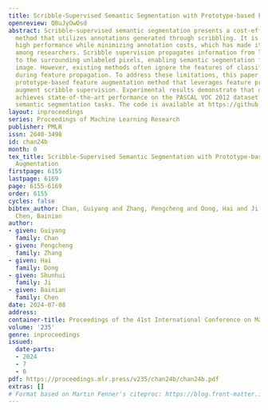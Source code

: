 ```yaml
---
title: Scribble-Supervised Semantic Segmentation with Prototype-based Feature Augmentation
openreview: Q8uJyOwOsd
abstract: Scribble-supervised semantic segmentation presents a cost-effective training
  method that utilizes annotations generated through scribbling. It is valued in attaining
  high performance while minimizing annotation costs, which has made it highly regarded
  among researchers. Scribble supervision propagates information from labeled pixels
  to the surrounding unlabeled pixels, enabling semantic segmentation for the entire
  image. However, existing methods often ignore the features of classified pixels
  during feature propagation. To address these limitations, this paper proposes a
  prototype-based feature augmentation method that leverages feature prototypes to
  augment scribble supervision. Experimental results demonstrate that our approach
  achieves state-of-the-art performance on the PASCAL VOC 2012 dataset in scribble-supervised
  semantic segmentation tasks. The code is available at https://github.com/TranquilChan/PFA.
layout: inproceedings
series: Proceedings of Machine Learning Research
publisher: PMLR
issn: 2640-3498
id: chan24b
month: 0
tex_title: Scribble-Supervised Semantic Segmentation with Prototype-based Feature
  Augmentation
firstpage: 6155
lastpage: 6169
page: 6155-6169
order: 6155
cycles: false
bibtex_author: Chan, Guiyang and Zhang, Pengcheng and Dong, Hai and Ji, Shunhui and
  Chen, Bainian
author:
- given: Guiyang
  family: Chan
- given: Pengcheng
  family: Zhang
- given: Hai
  family: Dong
- given: Shunhui
  family: Ji
- given: Bainian
  family: Chen
date: 2024-07-08
address:
container-title: Proceedings of the 41st International Conference on Machine Learning
volume: '235'
genre: inproceedings
issued:
  date-parts:
  - 2024
  - 7
  - 8
pdf: https://proceedings.mlr.press/v235/chan24b/chan24b.pdf
extras: []
# Format based on Martin Fenner's citeproc: https://blog.front-matter.io/posts/citeproc-yaml-for-bibliographies/
---
```

